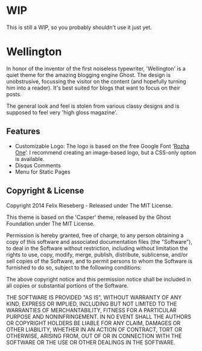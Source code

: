 # WIP
This is still a WIP, so you probably shouldn't use it just yet.

# Wellington
In honor of the inventor of the first noiseless typewriter, 'Wellington' is a quiet theme for the amazing blogging engine Ghost. The design is unobstrusive, focussing the visitor on the content (and hopefully turning him into a reader). It's best suited for blogs that want to focus on their posts.

The general look and feel is stolen from various classy designs and is supposed to feel very 'high gloss magazine'.

## Features
- Customizable Logo: The logo is based on the free Google Font ‘[Rozha One](http://www.google.com/fonts/specimen/Rozha+One)’. I recommend creating an image-based logo, but a CSS-only option is available.
- Disqus Comments
- Menu for Static Pages

## Copyright & License

Copyright 2014 Felix Rieseberg - Released under The MIT License.

This theme is based on the 'Casper' theme, released by the Ghost Foundation under The MIT License.

Permission is hereby granted, free of charge, to any person obtaining a copy of this software and associated documentation files (the "Software"), to deal in the Software without restriction, including without limitation the rights to use, copy, modify, merge, publish, distribute, sublicense, and/or sell copies of the Software, and to permit persons to whom the Software is furnished to do so, subject to the following conditions:

The above copyright notice and this permission notice shall be included in all copies or substantial portions of the Software.

THE SOFTWARE IS PROVIDED "AS IS", WITHOUT WARRANTY OF ANY KIND, EXPRESS OR IMPLIED, INCLUDING BUT NOT LIMITED TO THE WARRANTIES OF MERCHANTABILITY, FITNESS FOR A PARTICULAR PURPOSE AND
NONINFRINGEMENT. IN NO EVENT SHALL THE AUTHORS OR COPYRIGHT HOLDERS BE LIABLE FOR ANY CLAIM, DAMAGES OR OTHER LIABILITY, WHETHER IN AN ACTION OF CONTRACT, TORT OR OTHERWISE, ARISING FROM, OUT OF OR IN CONNECTION WITH THE SOFTWARE OR THE USE OR OTHER DEALINGS IN THE SOFTWARE.